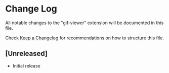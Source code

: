 # Change Log

All notable changes to the "gif-viewer" extension will be documented in this file.

Check [Keep a Changelog](http://keepachangelog.com/) for recommendations on how to structure this file.

## [Unreleased]

- Initial release